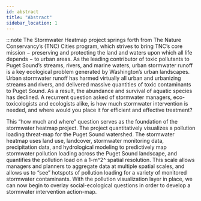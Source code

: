 ```yaml
---
id: abstract
title: "Abstract"
sidebar_location: 1
---
```

:::note
The Stormwater Heatmap project springs forth from The Nature Conservancy’s (TNC) Cities program, which strives to bring TNC’s core mission − preserving and protecting the land and waters upon which all life depends − to urban areas.  As the leading contributor of toxic pollutants to Puget Sound’s streams, rivers, and marine waters, urban stormwater runoff is a key ecological problem generated by Washington’s urban landscapes.  Urban stormwater runoff has harmed virtually all urban and urbanizing streams and rivers, and delivered massive quantities of toxic contaminants to Puget Sound. As a result, the abundance and survival of aquatic species has declined. A recurrent question asked of stormwater managers, eco-toxicologists and ecologists alike, is how much stormwater intervention is needed, and where would you place it for efficient and effective treatment?  

This “how much and where” question serves as the foundation of the stormwater heatmap project. The project quantitatively visualizes a pollution loading threat-map for the Puget Sound watershed.  The stormwater heatmap uses land use, landcover, stormwater monitoring data, precipitation data, and hydrological modeling to predictively map stormwater pollution loading across the Puget Sound landscape, and quantifies the pollution load on a 1-m^2^  spatial resolution.  This scale allows managers and planners to aggregate data at multiple spatial scales, and allows us to “see” hotspots of pollution loading for a variety of monitored stormwater contaminants.  With the pollution visualization layer in place, we can now begin to overlay social-ecological questions in order to develop a stormwater intervention action-map.